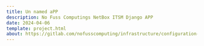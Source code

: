 ```yaml
---
title: Un named aPP
description: No Fuss Computings NetBox ITSM Django APP
date: 2024-04-06
template: project.html
about: https://gitlab.com/nofusscomputing/infrastructure/configuration-management/django_app
---
```

